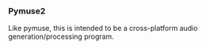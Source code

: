 ### Pymuse2

Like pymuse, this is intended to be a cross-platform audio generation/processing program.
